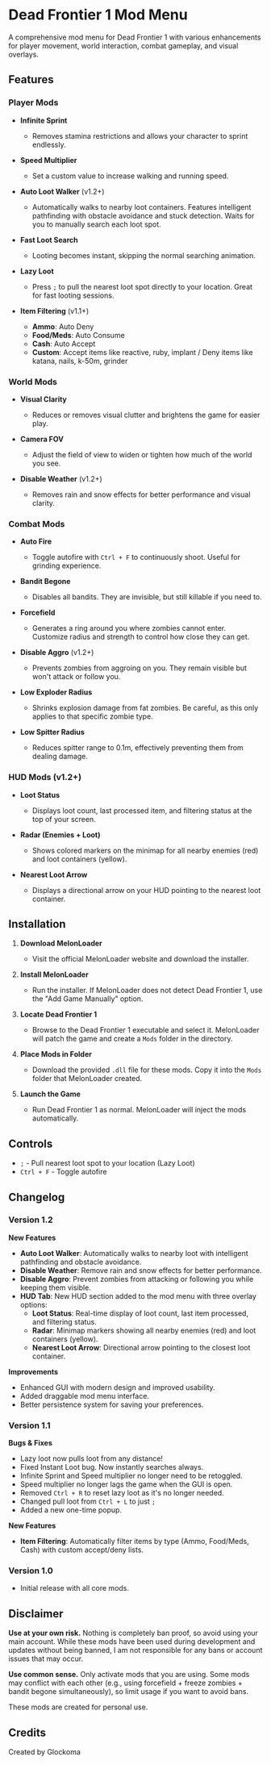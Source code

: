 # Dead Frontier 1 Mod Menu

A comprehensive mod menu for Dead Frontier 1 with various enhancements for player movement, world interaction, combat gameplay, and visual overlays.

## Features

### Player Mods

- **Infinite Sprint**
  - Removes stamina restrictions and allows your character to sprint endlessly.

- **Speed Multiplier**
  - Set a custom value to increase walking and running speed.

- **Auto Loot Walker** (v1.2+)
  - Automatically walks to nearby loot containers. Features intelligent pathfinding with obstacle avoidance and stuck detection. Waits for you to manually search each loot spot.

- **Fast Loot Search**
  - Looting becomes instant, skipping the normal searching animation.

- **Lazy Loot**
  - Press `;` to pull the nearest loot spot directly to your location. Great for fast looting sessions.

- **Item Filtering** (v1.1+)
  - **Ammo**: Auto Deny
  - **Food/Meds**: Auto Consume
  - **Cash**: Auto Accept
  - **Custom**: Accept items like reactive, ruby, implant / Deny items like katana, nails, k-50m, grinder

### World Mods

- **Visual Clarity**
  - Reduces or removes visual clutter and brightens the game for easier play.

- **Camera FOV**
  - Adjust the field of view to widen or tighten how much of the world you see.

- **Disable Weather** (v1.2+)
  - Removes rain and snow effects for better performance and visual clarity.

### Combat Mods

- **Auto Fire**
  - Toggle autofire with `Ctrl + F` to continuously shoot. Useful for grinding experience.

- **Bandit Begone**
  - Disables all bandits. They are invisible, but still killable if you need to.

- **Forcefield**
  - Generates a ring around you where zombies cannot enter. Customize radius and strength to control how close they can get.

- **Disable Aggro** (v1.2+)
  - Prevents zombies from aggroing on you. They remain visible but won't attack or follow you.

- **Low Exploder Radius**
  - Shrinks explosion damage from fat zombies. Be careful, as this only applies to that specific zombie type.

- **Low Spitter Radius**
  - Reduces spitter range to 0.1m, effectively preventing them from dealing damage.

### HUD Mods (v1.2+)

- **Loot Status**
  - Displays loot count, last processed item, and filtering status at the top of your screen.

- **Radar (Enemies + Loot)**
  - Shows colored markers on the minimap for all nearby enemies (red) and loot containers (yellow).

- **Nearest Loot Arrow**
  - Displays a directional arrow on your HUD pointing to the nearest loot container.

## Installation

1. **Download MelonLoader**
   - Visit the official MelonLoader website and download the installer.

2. **Install MelonLoader**
   - Run the installer. If MelonLoader does not detect Dead Frontier 1, use the "Add Game Manually" option.

3. **Locate Dead Frontier 1**
   - Browse to the Dead Frontier 1 executable and select it. MelonLoader will patch the game and create a `Mods` folder in the directory.

4. **Place Mods in Folder**
   - Download the provided `.dll` file for these mods. Copy it into the `Mods` folder that MelonLoader created.

5. **Launch the Game**
   - Run Dead Frontier 1 as normal. MelonLoader will inject the mods automatically.

## Controls

- `;` - Pull nearest loot spot to your location (Lazy Loot)
- `Ctrl + F` - Toggle autofire

## Changelog

### Version 1.2

**New Features**
- **Auto Loot Walker**: Automatically walks to nearby loot with intelligent pathfinding and obstacle avoidance.
- **Disable Weather**: Remove rain and snow effects for better performance.
- **Disable Aggro**: Prevent zombies from attacking or following you while keeping them visible.
- **HUD Tab**: New HUD section added to the mod menu with three overlay options:
  - **Loot Status**: Real-time display of loot count, last item processed, and filtering status.
  - **Radar**: Minimap markers showing all nearby enemies (red) and loot containers (yellow).
  - **Nearest Loot Arrow**: Directional arrow pointing to the closest loot container.

**Improvements**
- Enhanced GUI with modern design and improved usability.
- Added draggable mod menu interface.
- Better persistence system for saving your preferences.

### Version 1.1

**Bugs & Fixes**
- Lazy loot now pulls loot from any distance!
- Fixed Instant Loot bug. Now instantly searches always.
- Infinite Sprint and Speed multiplier no longer need to be retoggled.
- Speed multiplier no longer lags the game when the GUI is open.
- Removed `Ctrl + R` to reset lazy loot as it's no longer needed.
- Changed pull loot from `Ctrl + L` to just `;`
- Added a new one-time popup.

**New Features**
- **Item Filtering**: Automatically filter items by type (Ammo, Food/Meds, Cash) with custom accept/deny lists.

### Version 1.0

- Initial release with all core mods.

## Disclaimer

**Use at your own risk.** Nothing is completely ban proof, so avoid using your main account. While these mods have been used during development and updates without being banned, I am not responsible for any bans or account issues that may occur.

**Use common sense.** Only activate mods that you are using. Some mods may conflict with each other (e.g., using forcefield + freeze zombies + bandit begone simultaneously), so limit usage if you want to avoid bans.

These mods are created for personal use. 

## Credits

Created by Glockoma

